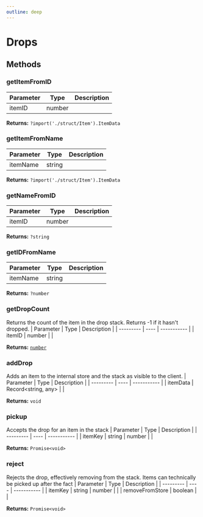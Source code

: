 ```yaml
---
outline: deep
---
```

# Drops







## Methods

### getItemFromID
| Parameter | Type | Description |
| --------- | ---- | ----------- |
| itemID | number |  |



**Returns:** `?import('./struct/Item').ItemData` 

### getItemFromName
| Parameter | Type | Description |
| --------- | ---- | ----------- |
| itemName | string |  |



**Returns:** `?import('./struct/Item').ItemData` 

### getNameFromID
| Parameter | Type | Description |
| --------- | ---- | ----------- |
| itemID | number |  |



**Returns:** `?string` 

### getIDFromName
| Parameter | Type | Description |
| --------- | ---- | ----------- |
| itemName | string |  |



**Returns:** `?number` 

### getDropCount
Returns the count of the item in the drop stack. Returns -1 if it hasn't dropped.
| Parameter | Type | Description |
| --------- | ---- | ----------- |
| itemID | number |  |



**Returns:** <code><a href="https://developer.mozilla.org/en-US/docs/Web/JavaScript/Reference/Global_Objects/Number">number</a></code> 

### addDrop
Adds an item to the internal store and the stack as visible to the client.
| Parameter | Type | Description |
| --------- | ---- | ----------- |
| itemData | Record<string, any> |  |



**Returns:** `void` 

### pickup
Accepts the drop for an item in the stack
| Parameter | Type | Description |
| --------- | ---- | ----------- |
| itemKey | string \| number |  |



**Returns:** `Promise<void>` 

### reject
Rejects the drop, effectively removing from the stack. Items can technically be picked up after the fact
| Parameter | Type | Description |
| --------- | ---- | ----------- |
| itemKey | string \| number |  |
| removeFromStore | boolean |  |



**Returns:** `Promise<void>` 